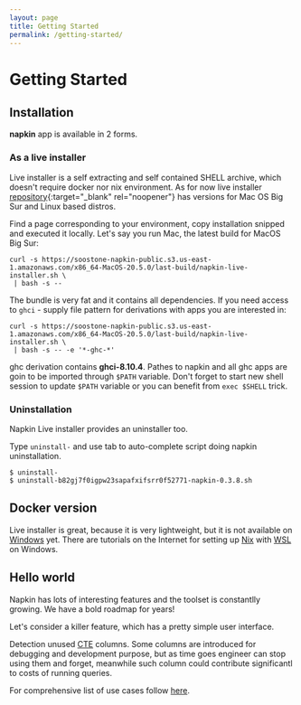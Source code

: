 ```yaml
---
layout: page
title: Getting Started
permalink: /getting-started/
---
```


# Getting Started

## Installation

**napkin** app is available in 2 forms.

### As a live installer

Live installer is a self extracting and self contained SHELL archive,
which doesn't require docker nor nix environment. As for now live
installer
[repository](https://soostone-napkin-public.s3.us-east-1.amazonaws.com/index.html){:target="_blank" rel="noopener"}
has versions for Mac OS Big Sur and Linux based distros.


Find a page corresponding to your environment, copy installation
snipped and executed it locally.  Let's say you run Mac, the latest
build for MacOS Big Sur:

``` shell
curl -s https://soostone-napkin-public.s3.us-east-1.amazonaws.com/x86_64-MacOS-20.5.0/last-build/napkin-live-installer.sh \
 | bash -s --
```

The bundle is very fat and it contains all dependencies. If you need
access to `ghci` - supply file pattern for derivations with apps you
are interested in:


``` shell
curl -s https://soostone-napkin-public.s3.us-east-1.amazonaws.com/x86_64-MacOS-20.5.0/last-build/napkin-live-installer.sh \
 | bash -s -- -e '*-ghc-*'
```

ghc derivation contains **ghci-8.10.4**. Pathes to napkin and all ghc apps
are goin to be imported through `$PATH` variable.  Don't forget to start
new shell session to update `$PATH` variable or you can benefit from
`exec $SHELL` trick.

### Uninstallation

Napkin Live installer provides an uninstaller too.

Type `uninstall-` and use tab to auto-complete script doing napkin
uninstallation.

``` shell
$ uninstall-
$ uninstall-b82gj7f0igpw23sapafxifsrr0f52771-napkin-0.3.8.sh
```

## Docker version

Live installer is great, because it is very lightweight, but it is not
available on
[Windows](https://en.wikipedia.org/wiki/Microsoft_Windows) yet. There
are tutorials on the Internet for setting up
[Nix](https://nixos.wiki/wiki/Nix) with
[WSL](https://en.wikipedia.org/wiki/Windows_Subsystem_for_Linux) on
Windows.



## Hello world

Napkin has lots of interesting features and the toolset is constantlly
growing.  We have a bold roadmap for years!

Let's consider a killer feature, which has a pretty simple user
interface.

Detection unused
[CTE](https://en.wikipedia.org/wiki/Hierarchical_and_recursive_queries_in_SQL#Common_table_expression)
columns. Some columns are introduced for debugging and development
purpose, but as time goes engineer can stop using them and forget,
meanwhile such column could contribute significantl to costs of
running queries.


For comprehensive list of use cases follow [here](/).
